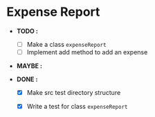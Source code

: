 # Expense Report

- **TODO :**
  - [ ] Make a class `expenseReport`
  - [ ] Implement add method to add an expense
- **MAYBE :**

- **DONE :**
  - [x] Make src test directory structure
  - [x] Write a test for class `expenseReport`
  